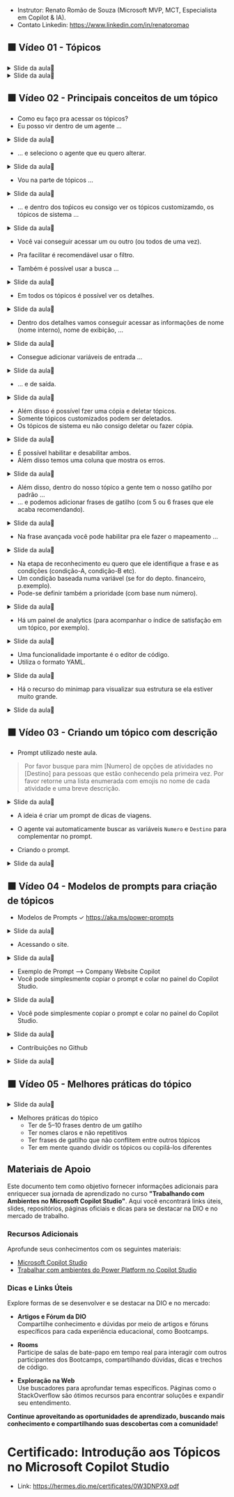 
- Instrutor: Renato Romão de Souza (Microsoft MVP, MCT, Especialista em Copilot & IA).
- Contato Linkedin: https://www.linkedin.com/in/renatoromao

## 🟩 Vídeo 01 - Tópicos

<details>
<summary> Slide da aula🔻</summary>
<p align="center">
    <img src="images/image.png" alt="" width="840">
</p>
</details>

<details>
<summary> Slide da aula🔻</summary>
<p align="center">
    <img src="images/image-2.png" alt="" width="840">
</p>
</details>

## 🟩 Vídeo 02 - Principais conceitos de um tópico

- Como eu faço pra acessar os tópicos?
- Eu posso vir dentro de um agente ...

<details>
<summary> Slide da aula🔻</summary>
<p align="center">
    <img src="images/image-3.png" alt="" width="840">
</p>
</details>

- ... e seleciono o agente que eu quero alterar.

<details>
<summary> Slide da aula🔻</summary>
<p align="center">
    <img src="images/image-4.png" alt="" width="840">
</p>
</details>

- Vou na parte de tópicos ...

<details>
<summary> Slide da aula🔻</summary>
<p align="center">
    <img src="images/image-5.png" alt="" width="840">
</p>
</details>

- ... e dentro dos toṕicos eu consigo ver os tópicos customizamdo, os tópicos de sistema ...

<details>
<summary> Slide da aula🔻</summary>
<p align="center">
    <img src="images/image-6.png" alt="" width="840">
</p>
</details>

- Você vai conseguir acessar um ou outro (ou todos de uma vez).
- Pra facilitar é recomendável usar o filtro.

- Também é possível usar a busca ...

<details>
<summary> Slide da aula🔻</summary>
<p align="center">
    <img src="images/image-7.png" alt="" width="840">
</p>
</details>

- Em todos os tópicos é possível ver os detalhes.

<details>
<summary> Slide da aula🔻</summary>
<p align="center">
    <img src="images/image-8.png" alt="" width="840">
</p>
</details>

- Dentro dos detalhes vamos conseguir acessar as informações de nome (nome interno), nome de exibição, ... 

<details>
<summary> Slide da aula🔻</summary>
<p align="center">
    <img src="images/image-9.png" alt="" width="840">
</p>
</details>

- Consegue adicionar variáveis de entrada ...

<details>
<summary> Slide da aula🔻</summary>
<p align="center">
    <img src="images/image-10.png" alt="" width="840">
</p>
</details>

- ... e de saída.

<details>
<summary> Slide da aula🔻</summary>
<p align="center">
    <img src="images/image-11.png" alt="" width="840">
</p>
</details>

- Além disso é possível fzer uma cópia e deletar tópicos.
- Somente tópicos customizados podem ser deletados.
- Os tópicos de sistema eu não consigo deletar ou fazer cópia.

<details>
<summary> Slide da aula🔻</summary>
<p align="center">
    <img src="images/image-12.png" alt="" width="840">
</p>
</details>

- É possível habilitar e desabilitar ambos.
- Além disso temos uma coluna que mostra os erros.

<details>
<summary> Slide da aula🔻</summary>
<p align="center">
    <img src="images/image-13.png" alt="" width="840">
</p>
</details>

- Além disso, dentro do nosso tópico a gente tem o nosso gatilho por padrão ...
- ... e podemos adicionar frases de gatilho (com 5 ou 6 frases que ele acaba recomendando).

<details>
<summary> Slide da aula🔻</summary>
<p align="center">
    <img src="images/image-14.png" alt="" width="840">
</p>
</details>

- Na frase avançada você pode habilitar pra ele fazer o mapeamento ...

<details>
<summary> Slide da aula🔻</summary>
<p align="center">
    <img src="images/image-15.png" alt="" width="840">
</p>
</details>

- Na etapa de reconhecimento eu quero que ele identifique a frase e as condições (condição-A, condição-B etc).
- Um condição baseada numa variável (se for do depto. financeiro, p.exemplo).
- Pode-se definir também a prioridade (com base num número).

<details>
<summary> Slide da aula🔻</summary>
<p align="center">
    <img src="images/image-16.png" alt="" width="840">
</p>
</details>

- Há um painel de analytics (para acompanhar o índice de satisfação em um tópico, por exemplo).

<details>
<summary> Slide da aula🔻</summary>
<p align="center">
    <img src="images/image-17.png" alt="" width="840">
</p>
</details>

- Uma funcionalidade importante é o editor de código.
- Utiliza o formato YAML.

<details>
<summary> Slide da aula🔻</summary>
<p align="center">
    <img src="images/image-18.png" alt="" width="840">
</p>
</details>

- Há o recurso do minimap para visualizar sua estrutura se ela estiver muito grande.

<details>
<summary> Slide da aula🔻</summary>
<p align="center">
    <img src="images/image-19.png" alt="" width="840">
</p>
</details>

## 🟩 Vídeo 03 - Criando um tópico com descrição

- Prompt utilizado neste aula.

> Por favor busque para mim [Numero] de opções de atividades no [Destino] para pessoas que estão conhecendo pela primeira vez. Por favor retorne uma lista enumerada com emojis no nome de cada atividade e uma breve descrição.

<details>
<summary> Slide da aula🔻</summary>
<p align="center">
    <img src="images/image-20.png" alt="" width="840">
</p>
</details>

- A ideia é criar um prompt de dicas de viagens.
- O agente vai automaticamente buscar as variáveis `Numero` e `Destino` para complementar no prompt.

- Criando o prompt.

<details>
<summary> Slide da aula🔻</summary>
<p align="center">
    <img src="images/image-21.png" alt="" width="840">
</p>
</details>

## 🟩 Vídeo 04 - Modelos de prompts para criação de tópicos

- Modelos de Prompts ✓ https://aka.ms/power-prompts

<details>
<summary> Slide da aula🔻</summary>
<p align="center">
    <img src="images/image-22.png" alt="" width="840">
</p>
</details>

- Acessando o site.

<details>
<summary> Slide da aula🔻</summary>
<p align="center">
    <img src="images/image-23.png" alt="" width="840">
</p>
</details>

- Exemplo de Prompt --> Company Website Copilot
- Você pode simplesmente copiar o prompt e colar no painel do Copilot Studio.

<details>
<summary> Slide da aula🔻</summary>
<p align="center">
    <img src="images/image-25.png" alt="" width="840">
</p>
</details>

- Você pode simplesmente copiar o prompt e colar no painel do Copilot Studio.

<details>
<summary> Slide da aula🔻</summary>
<p align="center">
    <img src="images/image-26.png" alt="" width="840">
</p>
</details>

- Contribuições no Github

<details>
<summary> Slide da aula🔻</summary>
<p align="center">
    <img src="images/image-27.png" alt="" width="840">
</p>
</details>


## 🟩 Vídeo 05 - Melhores práticas do tópico

<details>
<summary> Slide da aula🔻</summary>
<p align="center">
    <img src="images/image-28.png" alt="" width="840">
</p>
</details>

- Melhores práticas do tópico
    - Ter de 5–10 frases dentro de um gatilho
    - Ter nomes claros e não repetitivos
    - Ter frases de gatilho que não conflitem entre outros tópicos
    - Ter em mente quando dividir os tópicos ou copilá-los diferentes

## Materiais de Apoio

Este documento tem como objetivo fornecer informações adicionais para enriquecer sua jornada de aprendizado no curso **"Trabalhando com Ambientes no Microsoft Copilot Studio"**. Aqui você encontrará links úteis, slides, repositórios, páginas oficiais e dicas para se destacar na DIO e no mercado de trabalho.

### Recursos Adicionais

Aprofunde seus conhecimentos com os seguintes materiais:

- [Microsoft Copilot Studio](https://www.microsoft.com/pt-br/microsoft-copilot/microsoft-copilot-studio)
- [Trabalhar com ambientes do Power Platform no Copilot Studio](https://learn.microsoft.com/pt-br/microsoft-copilot-studio/environments-first-run-experience)

### Dicas e Links Úteis

Explore formas de se desenvolver e se destacar na DIO e no mercado:

- **Artigos e Fórum da DIO**  
  Compartilhe conhecimento e dúvidas por meio de artigos e fóruns específicos para cada experiência educacional, como Bootcamps.

- **Rooms**  
  Participe de salas de bate-papo em tempo real para interagir com outros participantes dos Bootcamps, compartilhando dúvidas, dicas e trechos de código.

- **Exploração na Web**  
  Use buscadores para aprofundar temas específicos. Páginas como o StackOverflow são ótimos recursos para encontrar soluções e expandir seu entendimento.

**Continue aproveitando as oportunidades de aprendizado, buscando mais conhecimento e compartilhando suas descobertas com a comunidade!**

# Certificado: Introdução aos Tópicos no Microsoft Copilot Studio

- Link: https://hermes.dio.me/certificates/0W3DNPX9.pdf